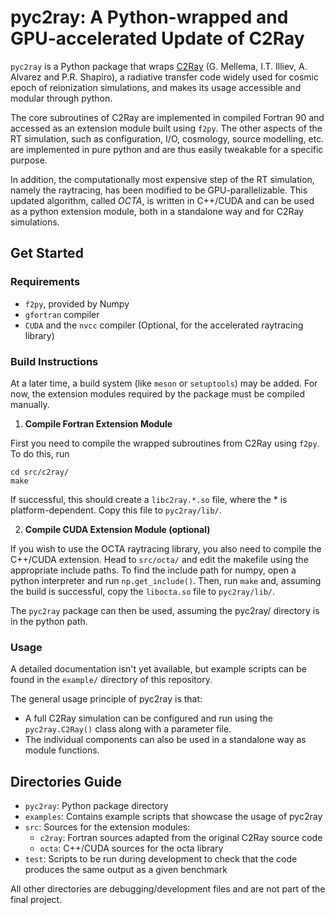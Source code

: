 # pyc2ray: A Python-wrapped and GPU-accelerated Update of C2Ray
`pyc2ray` is a Python package that wraps [C2Ray](https://ui.adsabs.harvard.edu/link_gateway/2006NewA...11..374M/doi:10.48550/arXiv.astro-ph/0508416) (G. Mellema, I.T. Illiev, A. Alvarez and P.R. Shapiro), a radiative transfer code widely used for cosmic epoch of reionization simulations, and makes its usage accessible and modular through python.

The core subroutines of C2Ray are implemented in compiled Fortran 90 and accessed as an extension module
built using `f2py`. The other aspects of the RT simulation, such as configuration, I/O, cosmology, source modelling, etc.
are implemented in pure python and are thus easily tweakable for a specific purpose.

In addition, the computationally most expensive step of the RT simulation, namely the raytracing,
has been modified to be GPU-parallelizable. This updated algorithm, called _OCTA_, is written
in C++/CUDA and can be used as a python extension module, both in a standalone way and for C2Ray simulations.

## Get Started
### Requirements
* `f2py`, provided by Numpy
* `gfortran` compiler
* `CUDA` and the `nvcc` compiler (Optional, for the accelerated raytracing library)
### Build Instructions
At a later time, a build system (like `meson` or `setuptools`) may be added. For now, the extension modules
required by the package must be compiled manually.
1. **Compile Fortran Extension Module**

First you need to compile the wrapped subroutines from C2Ray using `f2py`. To do this, run
```
cd src/c2ray/
make
```

If successful, this should create a `libc2ray.*.so` file, where the * is platform-dependent. Copy this file to
`pyc2ray/lib/`.

2. **Compile CUDA Extension Module (optional)**

If you wish to use the OCTA raytracing library, you also need to compile the C++/CUDA extension.
Head to `src/octa/` and edit the makefile using the appropriate include paths. To find the include path
for numpy, open a python interpreter and run `np.get_include()`.
Then, run `make` and, assuming the build is successful, copy the `libocta.so` file to `pyc2ray/lib/`.

The `pyc2ray` package can then be used, assuming the pyc2ray/ directory is in the python path.

### Usage
A detailed documentation isn't yet available, but example scripts can be found in the `example/` directory
of this repository.

The general usage principle of pyc2ray is that:
* A full C2Ray simulation can be configured and run using the `pyc2ray.C2Ray()` class along with a parameter file.
* The individual components can also be used in a standalone way as module functions.

## Directories Guide
* `pyc2ray`: Python package directory
* `examples`: Contains example scripts that showcase the usage of pyc2ray
* `src`: Sources for the extension modules:
    * `c2ray`: Fortran sources adapted from the original C2Ray source code
    * `octa`: C++/CUDA sources for the octa library
* `test`: Scripts to be run during development to check that the code produces the same output as a given benchmark

All other directories are debugging/development files and are not part of the final project.
